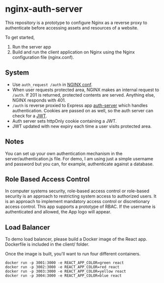 # nginx-auth-server

This repository is a prototype to configure Nginx as a reverse proxy to authenticate before accessing assets and resources of a website.

To get started,

1. Run the server app
1. Build and run the client application on Nginx using the Nginx configuration file (nginx.conf).

## System

- Use `auth_request /auth` in [NGINX conf](https://docs.nginx.com/nginx/admin-guide/security-controls/configuring-subrequest-authentication/).
- When user requests protected area, NGINX makes an internal request to `/auth`. If 201 is returned, protected contents are served. Anything else, NGINX responds with 401.
- `/auth` is reverse proxied to Express app [auth-server](https://github.com/andygock/auth-server) which handles authentication. Cookies are passed on as well, so the auth server can check for a [JWT](https://jwt.io/).
- Auth server sets httpOnly cookie containing a JWT.
- JWT updated with new expiry each time a user visits protected area.

## Notes

You can set up your own authentication mechanism in the server/authentication.js file. For demo, I am using just a simple username and password but you can, for example, authenticate against a database.

## Role Based Access Control

In computer systems security, role-based access control or role-based security is an approach to restricting system access to authorized users. It is an approach to implement mandatory access control or discretionary access control. This app supports a prototype of RBAC. If the username is authenticated and allowed, the App logo will appear.

## Load Balancer

To demo load balancer, please build a Docker image of the React app. Dockerfile is included in the client/ folder.

Once the image is built, you'll want to run four different containers.

```
docker run -p 3001:3000 -e REACT_APP_COLOR=green react
docker run -p 3002:3000 -e REACT_APP_COLOR=red react
docker run -p 3003:3000 -e REACT_APP_COLOR=yellow react
docker run -p 3004:3000 -e REACT_APP_COLOR=blue react
```
